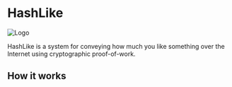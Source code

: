 # HashLike #

![Logo](main-logo)

HashLike is a system for conveying how much you like something over
the Internet using cryptographic proof-of-work.

## How it works ##

